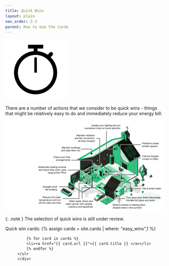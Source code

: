 ```yaml
---
title: Quick Wins
layout: plain
nav_order: 2.3
parent: How to Use the Cards
--- 
```


<img class="toolkit-icon" alt="{{ tag.alt_text }}" src="/graphics/icons/quick.svg">

There are a number of actions that we consider to be quick wins - things that might be relatively easy to do and immediately reduce your energy bill.  

<img src="graphics/IsometricChurch-QuickWins2-01-01.jpg" alt=" " title="annotated card front" width="750px"/>

{: .note }
The selection of quick wins is still under review.


<div>
      Quick win cards:
      {% assign cards = site.cards | where: "easy_wins",1 %} 
      <ul>
      
          {% for card in cards %}
          <li><a href="{{ card.url }}">{{ card.title }} </a></li>
          {% endfor %}
      </ul>
      </div>